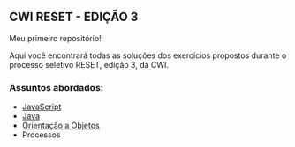 ## CWI RESET - EDIÇÃO 3

Meu primeiro repositório! 

Aqui você encontrará todas as soluções dos exercícios propostos durante o processo seletivo RESET, edição 3, da CWI.

### Assuntos abordados:

- [JavaScript](Modulo1/)
- [Java](Modulo2/)
- [Orientação a Objetos](Modulo3/src/exercicio/mario)
- Processos